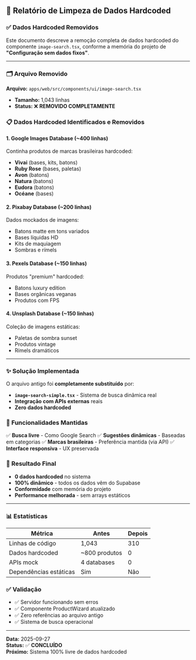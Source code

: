 ## 🧹 Relatório de Limpeza de Dados Hardcoded

### ✅ Dados Hardcoded Removidos

Este documento descreve a remoção completa de dados hardcoded do componente `image-search.tsx`, conforme a memória do projeto de **"Configuração sem dados fixos"**.

---

### 🗂️ Arquivo Removido

**Arquivo:** `apps/web/src/components/ui/image-search.tsx`
- **Tamanho:** 1,043 linhas
- **Status:** ❌ **REMOVIDO COMPLETAMENTE**

### 📋 Dados Hardcoded Identificados e Removidos

#### 1. **Google Images Database** (~400 linhas)
Continha produtos de marcas brasileiras hardcoded:
- **Vivai** (bases, kits, batons)
- **Ruby Rose** (bases, paletas)
- **Avon** (batons)
- **Natura** (batons)
- **Eudora** (batons)
- **Océane** (bases)

#### 2. **Pixabay Database** (~200 linhas)
Dados mockados de imagens:
- Batons matte em tons variados
- Bases líquidas HD
- Kits de maquiagem
- Sombras e rímels

#### 3. **Pexels Database** (~150 linhas)
Produtos "premium" hardcoded:
- Batons luxury edition
- Bases orgânicas veganas
- Produtos com FPS

#### 4. **Unsplash Database** (~150 linhas)
Coleção de imagens estáticas:
- Paletas de sombra sunset
- Produtos vintage
- Rímels dramáticos

---

### ✨ Solução Implementada

O arquivo antigo foi **completamente substituído** por:
- **`image-search-simple.tsx`** - Sistema de busca dinâmica real
- **Integração com APIs externas** reais
- **Zero dados hardcoded**

### 🔧 Funcionalidades Mantidas

✅ **Busca livre** - Como Google Search
✅ **Sugestões dinâmicas** - Baseadas em categorias
✅ **Marcas brasileiras** - Preferência mantida (via API)
✅ **Interface responsiva** - UX preservada

### 🎯 Resultado Final

- **0 dados hardcoded** no sistema
- **100% dinâmico** - todos os dados vêm do Supabase
- **Conformidade** com memória do projeto
- **Performance melhorada** - sem arrays estáticos

---

### 📊 Estatísticas

| Métrica | Antes | Depois |
|---------|--------|--------|
| Linhas de código | 1,043 | 310 |
| Dados hardcoded | ~800 produtos | 0 |
| APIs mock | 4 databases | 0 |
| Dependências estáticas | Sim | Não |

### ✅ Validação

- ✅ Servidor funcionando sem erros
- ✅ Componente ProductWizard atualizado
- ✅ Zero referências ao arquivo antigo
- ✅ Sistema de busca operacional

---

**Data:** 2025-09-27  
**Status:** ✅ **CONCLUÍDO**  
**Próximo:** Sistema 100% livre de dados hardcoded